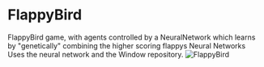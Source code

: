 # FlappyBird
FlappyBird game, with agents controlled by a NeuralNetwork which learns by "genetically" combining the higher scoring flappys Neural Networks
Uses the neural network and the Window repository.
![FlappyBird](https://user-images.githubusercontent.com/86021222/127756918-1028ba10-27ed-420d-bb6e-7cab1915740a.png)

